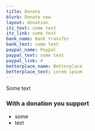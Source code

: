 ```yaml
---
title: Donate
blurb: Donate now
layout: donation
itz_text: some text
itz_link: some text
bank_name: Bank transfer
bank_text: some text
paypal_name: Paypal
paypal_text: some text
paypal_link: #
betterplace_name: Betterplace
betterplace_text: Lorem ipsum
---
```


Some text

### With a donation you support

- some
- text
